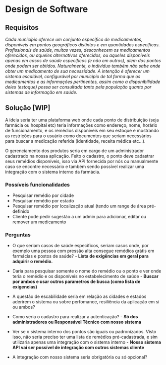 # Design de Software

## Requisitos

_Cada município oferece um conjunto específico de medicamentos, disponíveis em pontos geográficos distintos e em quantidades específicas. Profissionais de saúde, muitas vezes, desconhecem os medicamentos oferecidos, ou aqueles alternativos oferecidos, ou aqueles disponíveis apenas em casos de saúde específicos (e não em outros), além dos pontos onde podem ser obtidos. Naturalmente, o indivíduo também não sabe onde obter um medicamento de sua necessidade. A intenção é oferecer um sistema escalável, configurável por município de tal forma que os medicamentos e as informações pertinentes, assim como a disponibilidade deles (estoque) possa ser consultada tanto pela população quanto por sistemas de informação em saúde._

## Solução [WIP]

A ideia seria ter uma plataforma web onde cada ponto de distribuição (seja farmácia ou hospital etc) teria informações
como endereço, nome, horário de funcionamento, e os remédios disponíveis em seu estoque e mostrando as restrições para o usuário como documentos que seriam necessários para buscar a medicação referida (identidade, receita médica etc…).

O gerenciamento dos produtos seria em cargo de um administrador cadastrado na nossa aplicação.
Feito o cadastro, o ponto deve cadastrar seus remédios disponíveis, isso via API fornecida por nós ou manualmente caso se encontre necessário e também sendo possível realizar uma integração com o sistema interno da farmácia.

### Possíveis funcionalidades

- Pesquisar remédio por cidade
- Pesquisar remédio por estado
- Pesquisar remédio por localização atual (tendo um range de área pré-definido
- Cliente pode pedir sugestão a um admin para adicionar, editar ou remover um medicamento

### Perguntas

- O que seriam casos de saúde específicos, seriam casos onde, por exemplo uma pessoa com pressão alta consegue remédios grátis em farmácias e postos de saúde? - **Lista de exigências em geral para adquirir o remédio.**

- Daria para pesquisar somente o nome do remédio ou o ponto e ver onde teria o remédio e os disponíveis no estabelecimento de saúde - **Buscar por ambos e usar outros parametros de busca (como lista de exigencias)**

- A questão de escabilidade seria em relação as cidades e estados aderirem o sistema ou sobre perfomance, resiliência da aplicação em si ou ambos?

- Como seria o cadastro para realizar a autenticação? - **Só dos administradores ou Responsável Técnico com nosso sistema**

- Ver se o sistema interno dos pontos são iguais ou padronizados. Visto isso, não seria preciso ter uma lista de remédios pré-cadastrada, e sim utilizaria apenas uma integração com o sistema interno - **Nosso sistema API vai ser possível de integração com outros sistemas cliente**

- A integração com nosso sistema seria obrigatória ou só opcional?
